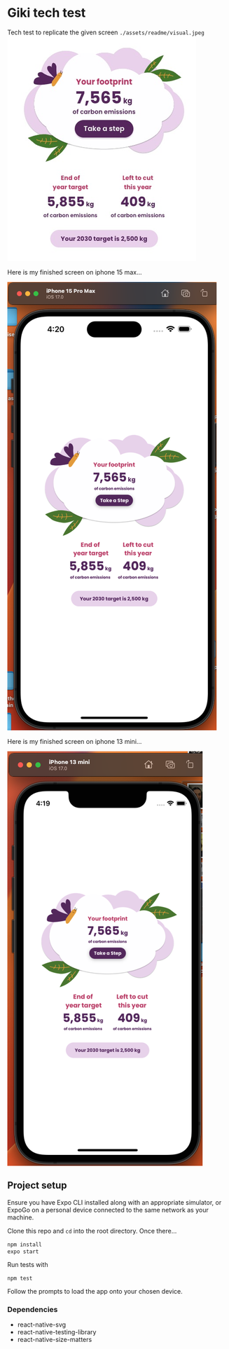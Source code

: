 # Giki tech test

Tech test to replicate the given screen `./assets/readme/visual.jpeg`
![Reference image](./assets/readme/visual.jpeg)

Here is my finished screen on iphone 15 max...

![Screen on iPhone 15](./assets/readme/iphone15.png)

Here is my finished screen on iphone 13 mini...

![Screen on iPhone 13 mini](./assets/readme/iphone13mini.png)

## Project setup

Ensure you have Expo CLI installed along with an appropriate simulator, or ExpoGo on a personal device connected to the same network as your machine.

Clone this repo and `cd` into the root directory. Once there...

```
npm install
expo start
```
Run tests with
```
npm test
```

Follow the prompts to load the app onto your chosen device.

### Dependencies

- react-native-svg
- react-native-testing-library
- react-native-size-matters
